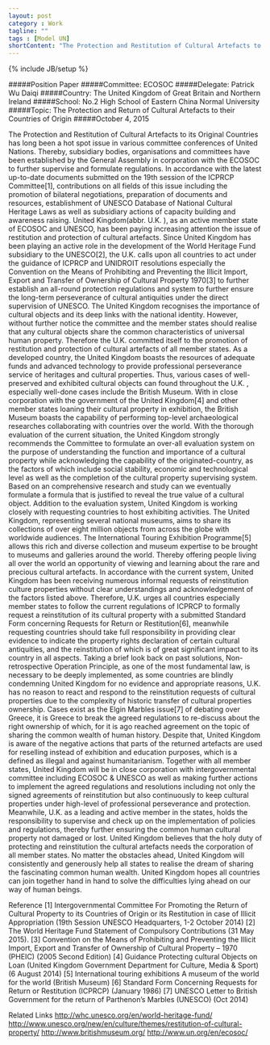 ```yaml
---
layout: post
category : Work
tagline: ""
tags : [Model UN]
shortContent: "The Protection and Restitution of Cultural Artefacts to its Original Countries has long been a hot spot issue in various committee conferences of United Nations."
---
```

{% include JB/setup %}

#####Position Paper
#####Committee: ECOSOC
#####Delegate: Patrick Wu Daiqi
#####Country: The United Kingdom of Great Britain and Northern Ireland
#####School: No.2 High School of Eastern China Normal University
#####Topic: The Protection and Return of Cultural Artefacts to their Countries of Origin
#####October 4, 2015

The Protection and Restitution of Cultural Artefacts to its Original Countries has long been a hot spot issue in various committee conferences of United Nations. Thereby, subsidiary bodies, organisations and committees have been established by the General Assembly in corporation with the ECOSOC to further supervise and formulate regulations. In accordance with the latest up-to-date documents submitted on the 19th session of the ICPRCP Committee[1], contributions on all fields of this issue including the promotion of bilateral negotiations, preparation of documents and resources, establishment of UNESCO Database of National Cultural Heritage Laws as well as subsidiary actions of capacity building and awareness raising. 
United Kingdom(abbr. U.K. ), as an active member state of ECOSOC and UNESCO, has been paying increasing attention the issue of restitution and protection of cultural artefacts. Since United Kingdom has been playing an active role in the development of the World Heritage Fund subsidiary to the UNESCO[2], the U.K. calls upon all countries to act under the  guidance of ICPRCP and UNIDROIT resolutions especially the Convention on the Means of Prohibiting and Preventing the Illicit Import, Export and Transfer of Ownership of Cultural Property 1970[3] to further establish an all-round protection regulations and system to further ensure the long-term perseverance of cultural antiquities under the direct supervision of UNESCO.
The United Kingdom recognises the importance of cultural objects and its deep links with the national identity. However, without further notice the committee and the member states should realise that any cultural objects share the common characteristics of universal human property.  Therefore the U.K. committed itself to the promotion of restitution and protection of cultural artefacts of all member states. As a developed country, the United Kingdom boasts the resources of adequate funds and advanced technology to provide professional perseverance service of heritages and cultural properties. Thus, various cases of well-preserved and exhibited cultural objects can found throughout the U.K. , especially well-done cases include the British Museum. With in close corporation with the government of the United Kingdom[4] and other member states loaning their cultural property in exhibition, the British Museum boasts the capability of performing top-level archaeological researches collaborating with countries over the world. 
With the thorough evaluation of the current situation, the United Kingdom strongly recommends the Committee to formulate an over-all evaluation system on the purpose of understanding the function and importance of a cultural property while acknowledging the capability of the originated-country, as the factors of which include social stability, economic and technological level as well as the completion of the cultural property supervising system. Based on an comprehensive research and study can we eventually formulate a formula that is justified to reveal the true value of a cultural object.
Addition to the evaluation system, United Kingdom is working closely with requesting countries to host exhibiting activities. The United Kingdom, representing several national museums, aims to share its collections of over eight million objects from across the globe with worldwide audiences. The International Touring Exhibition Programme[5] allows this rich and diverse collection and museum expertise to be brought to museums and galleries around the world. Thereby  offering people living all over the world an opportunity of viewing and learning about the rare and precious cultural artefacts.
In accordance with the current system, United Kingdom has been receiving numerous informal requests of reinstitution culture properties without clear understandings and acknowledgement of the factors listed above. Therefore, U.K. urges all countries especially member states to follow the current regulations of ICPRCP to formally request a reinstitution of its cultural property with a submitted Standard Form concerning Requests for Return or Restitution[6], meanwhile requesting countries should take full responsibility in providing clear evidence to indicate the property rights declaration of certain cultural  antiquities, and the reinstitution of which is of great significant impact to its country in all aspects.
Taking a brief look back on past solutions, Non-retrospective Operation Principle, as one of the most fundamental law, is necessary to be deeply implemented, as some countries are blindly condemning United Kingdom for no evidence and appropriate reasons, U.K. has no reason to react and respond to the reinstitution requests of cultural properties due to the complexity of historic transfer of cultural properties ownership. Cases exist as the Elgin Marbles issue[7] of debating over Greece, it is Greece to break the agreed regulations to re-discuss about the right ownership of which, for it is ago reached agreement on the topic of sharing the common wealth of human history. Despite that, United Kingdom is aware of the negative actions that parts of the returned artefacts are used for reselling instead of exhibition and education purposes, which is a defined as illegal and against humanitarianism.
Together with all member states, United Kingdom will be in close corporation with intergovernmental committee including ECOSOC & UNESCO as well as making further actions to implement the agreed regulations and resolutions including not only the signed agreements of reinstitution but also continuously to keep cultural properties under high-level of professional perseverance and protection. Meanwhile, U.K. as a leading and active member in the states, holds the responsibility to supervise and check up on the implementation of policies and regulations, thereby further ensuring the common human cultural property not damaged or lost. 
United Kingdom believes that the holy duty of protecting and reinstitution the cultural artefacts needs the corporation of all member states. No matter the obstacles ahead, United Kingdom will consistently and generously help all states to realise the dream of sharing the fascinating common human wealth. United Kingdom hopes all countries can join together hand in hand to solve the difficulties lying ahead on our way of human beings.


Reference
[1] Intergovernmental Committee For Promoting the Return of Cultural Property to its Countries of Origin or its Restitution in case of Illicit Appropriation (19th Session UNESCO Headquarters, 1-2 October 2014)
[2] The World Heritage Fund Statement of Compulsory Contributions (31 May 2015).
[3] Convention on the Means of Prohibiting and Preventing the Illicit Import, Export and Transfer of Ownership of Cultural Property – 1970 (PHEIC) (2005 Second Edition)
[4] Guidance Protecting cultural Objects on Loan (United Kingdom Government Department for Culture, Media & Sport) (6 August 2014)
[5] International touring exhibitions A museum of the world for the world (British Museum) 
[6] Standard Form Concerning Requests for Return or Restitution (ICPRCP) (January 1986)
[7] UNESCO Letter to British Government for the return of Parthenon’s Marbles (UNESCO) (Oct 2014)


Related Links
http://whc.unesco.org/en/world-heritage-fund/
http://www.unesco.org/new/en/culture/themes/restitution-of-cultural-property/
http://www.britishmuseum.org/
http://www.un.org/en/ecosoc/








